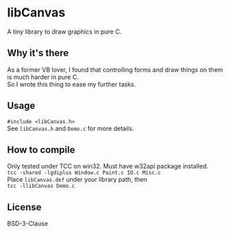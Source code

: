 # libCanvas #
A tiny library to draw graphics in pure C.  
  
## Why it's there ##
As a former VB lover, I found that controlling forms and draw things on them is much harder in pure C.  
So I wrote this thing to ease my further tasks.  
  
## Usage ##
```#include <libCanvas.h>```  
See `libCanvas.h` and `Demo.c` for more details.  
  
## How to compile ##
Only tested under TCC on win32. Must have w32api package installed.  
`tcc -shared -lgdiplus Window.c Paint.c IO.c Misc.c`  
Place `libCanvas.def` under your library path, then  
`tcc -llibCanvas Demo.c`  
  
## License ##
BSD-3-Clause
